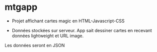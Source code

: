 # mtgapp

  * Projet affichant cartes magic en HTML-Javascript-CSS

  * Données stockées sur serveur. App sait dessiner cartes en recevant données lightweight et URL image. 

Les données seront en JSON